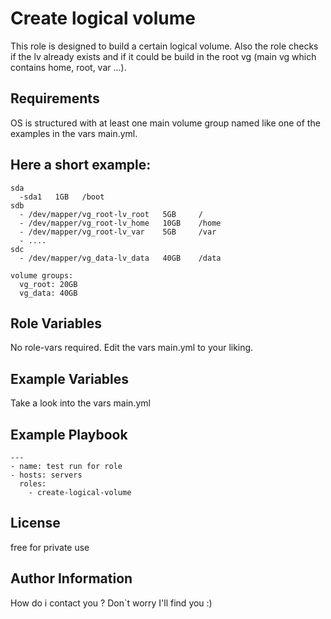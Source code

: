 Create logical volume
=========

This role is designed to build a certain logical volume. Also the role checks if the lv already exists and if it could be build in the root vg (main vg which contains home, root, var ...).

Requirements
------------

OS is structured with at least one main volume group named like one of the examples in the
vars main.yml.

Here a short example:
  ---
    sda
      -sda1   1GB   /boot
    sdb
      - /dev/mapper/vg_root-lv_root   5GB     /
      - /dev/mapper/vg_root-lv_home   10GB    /home
      - /dev/mapper/vg_root-lv_var    5GB     /var
      - ....
    sdc
      - /dev/mapper/vg_data-lv_data   40GB    /data

    volume groups:
      vg_root: 20GB
      vg_data: 40GB


Role Variables
--------------

No role-vars required. Edit the vars main.yml to your liking. 

Example Variables
-----------------

Take a look into the vars main.yml

Example Playbook
----------------

    ---
    - name: test run for role
    - hosts: servers
      roles:
        - create-logical-volume

License
-------

free for private use

Author Information
------------------

How do i contact you ? Don`t worry I'll find you :)